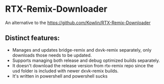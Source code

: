 # RTX-Remix-Downloader
An alternative to the https://github.com/Kowlin/RTX-Remix-Downloader
## Distinct features:
- Manages and updates bridge-remix and dxvk-remix separately, only downloads those needs to be updated.
- Supports managing both release and debug optimized builds separately.
- It doesn't download the release version from rtx-remix repo since the usd folder is included with newer dxvk-remix builds.
- It's written in powershell and powershell sucks

